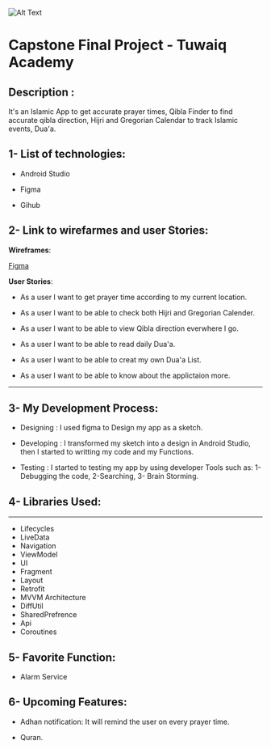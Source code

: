 ![Alt Text](https://camo.githubusercontent.com/37ca472e2afb74974a0314d89af8f470422a79582bed0d188f9927777230195d/68747470733a2f2f6c61756e63682e73612f6173736574732f696d616765732f6c6f676f732f7475776169712d61636164656d792d6c6f676f2e737667)
# Capstone Final Project - Tuwaiq Academy

## Description : 
 It's an Islamic App to get accurate prayer times, Qibla Finder to find accurate qibla direction, Hijri and Gregorian Calendar to track Islamic events, Dua'a.





## 1- List of technologies:
* Android Studio

* Figma

* Gihub

## 2- Link to wirefarmes and user Stories:
 **Wireframes**:
 
[Figma](https://www.figma.com/file/JlRkHD4eM5GXuG4DIdhD5E/Prayer-App?node-id=2%3A8)

**User Stories**: 

* As a user I want to get prayer time according to my current location.

* As a user I want to be able to check both Hijri and Gregorian Calender.

* As a user I want to be able to view Qibla direction everwhere I go.

* As a user I want to be able to read daily Dua'a.

* As a user I want to be able to creat my own Dua'a List.

* As a user I want to be able to know about the applictaion more. 

<hr>

## 3- My Development Process:

* Designing :  I used figma to Design my app as a sketch.

* Developing : I transformed my sketch into a design in Android Studio, then I started to writting my code and my Functions.

* Testing : I started to testing my app by using developer Tools such as: 1- Debugging the code, 2-Searching, 3- Brain Storming.




## 4- Libraries Used: 

<hr>

* Lifecycles
* LiveData
* Navigation
* ViewModel
* UI
* Fragment
* Layout
* Retrofit
* MVVM Architecture
* DiffUtil
* SharedPrefrence
* Api
* Coroutines

## 5- Favorite Function:

* Alarm Service 

## 6- Upcoming Features: 

* Adhan notification: It will remind the user on every prayer time.

* Quran.
